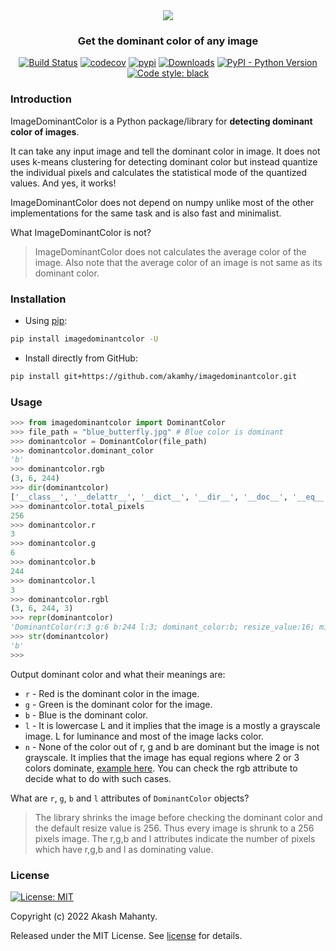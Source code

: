 <div align="center">
<img src="https://raw.githubusercontent.com/akamhy/imagedominantcolor/main/assets/image_dominant_color_logo.svg"><br>
<h3>Get the dominant color of any image</h3>
</div>

<p align="center">
<a href="https://github.com/akamhy/imagedominantcolor/actions?query=workflow%3ATest"><img alt="Build Status" src="https://github.com/akamhy/imagedominantcolor/workflows/Test/badge.svg"></a>
<a href="https://codecov.io/gh/akamhy/imagedominantcolor"><img alt="codecov" src="https://codecov.io/gh/akamhy/imagedominantcolor/branch/main/graph/badge.svg?token=xCV7vQ9MJo"></a>
<a href="https://pypi.org/project/imagedominantcolor/"><img alt="pypi" src="https://img.shields.io/pypi/v/imagedominantcolor.svg"></a>
<a href="https://pepy.tech/project/imagedominantcolor?versions=1*"><img alt="Downloads" src="https://pepy.tech/badge/imagedominantcolor/month"></a>
<a href="#"><img alt="PyPI - Python Version" src="https://img.shields.io/pypi/pyversions/imagedominantcolor?style=flat-square"></a>
<a href="https://github.com/psf/black"><img alt="Code style: black" src="https://img.shields.io/badge/code%20style-black-000000.svg"></a>
</p>

### Introduction
ImageDominantColor is a Python package/library for **detecting dominant color of images**.

It can take any input image and tell the dominant color in image. It does not uses k-means clustering for detecting dominant color but instead quantize the individual pixels and calculates the statistical mode of the quantized values. And yes, it works!

ImageDominantColor does not depend on numpy unlike most of the other implementations for the same task and is also fast and minimalist.


What ImageDominantColor is not?
> ImageDominantColor does not calculates the average color of the image. Also note that the average color of an image is not same as its dominant color.


### Installation

  - Using [pip](https://en.wikipedia.org/wiki/Pip_(package_manager)):

```bash
pip install imagedominantcolor -U
```

  - Install directly from GitHub:

```bash
pip install git+https://github.com/akamhy/imagedominantcolor.git
```


### Usage
```python
>>> from imagedominantcolor import DominantColor
>>> file_path = "blue_butterfly.jpg" # Blue color is dominant
>>> dominantcolor = DominantColor(file_path)
>>> dominantcolor.dominant_color
'b'
>>> dominantcolor.rgb
(3, 6, 244)
>>> dir(dominantcolor)
['__class__', '__delattr__', '__dict__', '__dir__', '__doc__', '__eq__', '__format__', '__ge__', '__getattribute__', '__gt__', '__hash__', '__init__', '__init_subclass__', '__le__', '__lt__', '__module__', '__ne__', '__new__', '__reduce__', '__reduce_ex__', '__repr__', '__setattr__', '__sizeof__', '__str__', '__subclasshook__', '__weakref__', 'b', 'counter', 'dominant_color', 'dominant_color_of_pixel', 'dominant_color_of_pixels_of_image_array', 'g', 'generate_dominant_color_of_pixels_of_image_array', 'image', 'image_data', 'image_path', 'l', 'minimum_percent_difference_of_rgb', 'mpd', 'r', 'resize_value', 'resized_image', 'rgb', 'rgbl', 'set_dominat_color_of_image', 'set_rgbl_value_of_image', 'total_pixels']
>>> dominantcolor.total_pixels
256
>>> dominantcolor.r
3
>>> dominantcolor.g
6
>>> dominantcolor.b
244
>>> dominantcolor.l
3
>>> dominantcolor.rgbl
(3, 6, 244, 3)
>>> repr(dominantcolor)
'DominantColor(r:3 g:6 b:244 l:3; dominant_color:b; resize_value:16; minimum_percent_difference_of_rgb:10)'
>>> str(dominantcolor)
'b'
>>>
```

Output dominant color and what their meanings are:

  - `r` - Red is the dominant color in the image.
  - `g` - Green is the dominant color for the image.
  - `b` - Blue is the dominant color.
  - `l` - It is lowercase L and it implies that the image is a mostly a grayscale image. L for luminance and most of the image lacks color.
  - `n` - None of the color out of r, g and b are dominant but the image is not grayscale. It implies that the image has equal regions where 2 or 3 colors dominate, [example here](https://user-images.githubusercontent.com/64683866/151845374-dd1a83e5-3265-491e-830d-39be120af65b.png). You can check the rgb attribute to decide what to do with such cases.

What are `r`, `g`, `b` and `l` attributes of `DominantColor` objects?
> The library shrinks the image before checking the dominant color and the default resize value is 256. Thus every image is shrunk to a 256 pixels image.
The r,g,b and l attributes indicate the number of pixels which have r,g,b and l as dominating value.

### License
[![License: MIT](https://img.shields.io/badge/License-MIT-green.svg)](https://github.com/akamhy/imagedominantcolor/blob/main/LICENSE)

Copyright (c) 2022 Akash Mahanty.

Released under the MIT License. See
[license](https://github.com/akamhy/imagedominantcolor/blob/main/LICENSE) for details.
